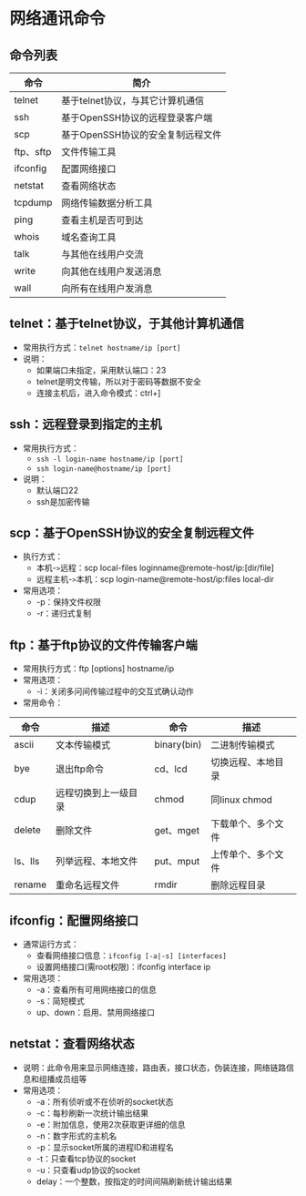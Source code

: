 网络通讯命令
============

命令列表
--------

|命令|简介|
|----|----|
|telnet|基于telnet协议，与其它计算机通信|
|ssh|基于OpenSSH协议的远程登录客户端|
|scp|基于OpenSSH协议的安全复制远程文件|
|ftp、sftp|文件传输工具|
|ifconfig|配置网络接口|
|netstat|查看网络状态|
|tcpdump|网络传输数据分析工具|
|ping|查看主机是否可到达|
|whois|域名查询工具|
|talk|与其他在线用户交流|
|write|向其他在线用户发送消息|
|wall|向所有在线用户发消息|


telnet：基于telnet协议，于其他计算机通信
----------------------------------------
* 常用执行方式：`telnet hostname/ip [port]`
* 说明：
	* 如果端口未指定，采用默认端口：23
	* telnet是明文传输，所以对于密码等数据不安全
	* 连接主机后，进入命令模式：ctrl+]

ssh：远程登录到指定的主机
-------------------------
* 常用执行方式：
	* `ssh -l login-name hostname/ip [port]`
	* `ssh login-name@hostname/ip [port]`
* 说明：
	* 默认端口22
	* ssh是加密传输

scp：基于OpenSSH协议的安全复制远程文件
--------------------------------------
* 执行方式：
	* 本机-`>`远程：scp local-files loginname@remote-host/ip:[dir/file]
	* 远程主机-`>`本机：scp login-name@remote-host/ip:files local-dir
* 常用选项：
	* -p：保持文件权限
	* -r：递归式复制

ftp：基于ftp协议的文件传输客户端
--------------------------------
* 常用执行方式：ftp [options] hostname/ip
* 常用选项：
	* -i：关闭多问间传输过程中的交互式确认动作
* 常用命令：    

|命令|描述|命令|描述|
|----|----|----|----|
|ascii|文本传输模式|binary(bin)|二进制传输模式|
|bye|退出ftp命令|cd、lcd|切换远程、本地目录|
|cdup|远程切换到上一级目录|chmod|同linux chmod|
|delete|删除文件|get、mget|下载单个、多个文件|
|ls、lls|列举远程、本地文件|put、mput|上传单个、多个文件|
|rename|重命名远程文件|rmdir|删除远程目录|

ifconfig：配置网络接口
----------------------
* 通常运行方式：
	* 查看网络接口信息：`ifconfig [-a|-s] [interfaces]`
	* 设置网络接口(需root权限)：ifconfig interface ip
* 常用选项：
	* -a：查看所有可用网络接口的信息
	* -s：简短模式
	* up、down：启用、禁用网络接口

netstat：查看网络状态
---------------------
* 说明：此命令用来显示网络连接，路由表，接口状态，伪装连接，网络链路信息和组播成员组等
* 常用选项：
	* -a：所有侦听或不在侦听的socket状态
	* -c：每秒刷新一次统计输出结果
	* -e：附加信息，使用2次获取更详细的信息
	* -n：数字形式的主机名
	* -p：显示socket所属的进程ID和进程名
	* -t：只查看tcp协议的socket
	* -u：只查看udp协议的socket
	* delay：一个整数，按指定的时间间隔刷新统计输出结果
